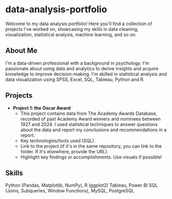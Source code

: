# data-analysis-portfolio

Welcome to my data analysis portfolio! Here you'll find a collection of projects I've worked on, showcasing my skills in data cleaning, visualization, statistical analysis, machine learning, and so on.

## About Me

I'm a data-driven professional with a background in psychology. I'm passionate about using data and analytics to derive insights and acquire knowledge to improve decision-making. I'm skilled in statistical analysis and data visualization using SPSS, Excel, SQL, Tableau, Python and R.

## Projects

* **Project 1: the Oscar Award**
    * This project contains data from The Academy Awards Database, recorded of past Academy Award winners and nominees between 1927 and 2024. I used statistical techniques to answer questions about the data and report my conclusions and recommendations in a report.
    * Key technologies/tools used (SQL).
    * Link to the project (if it's in the same repository, you can link to the folder. If it's elsewhere, provide the URL).
    * Highlight key findings or accomplishments.  Use visuals if possible!

## Skills

Python (Pandas, Matplotlib, NumPy), R (ggplot2)
Tableau, Power BI
SQL (Joins, Subqueries, Window Functions), MySQL, PostgreSQL



